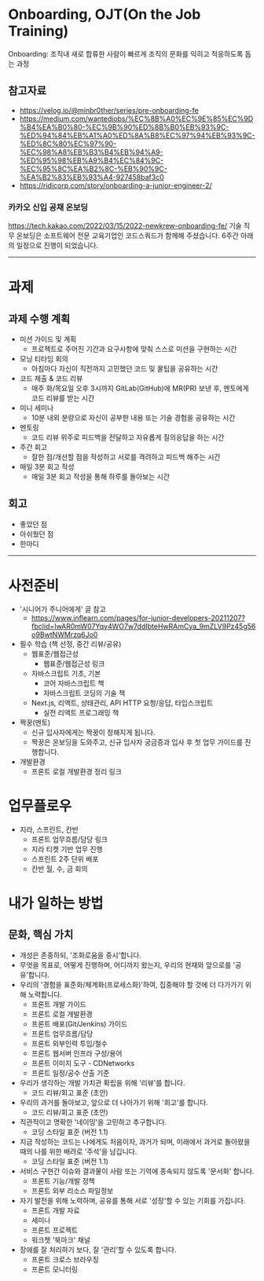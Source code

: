 # Onboarding, OJT(On the Job Training)
Onboarding: 조직내 새로 합류한 사람이 빠르게 조직의 문화를 익히고 적응하도록 돕는 과정     

## 참고자료
- https://velog.io/@minbr0ther/series/pre-onboarding-fe  
- https://medium.com/wantedjobs/%EC%8B%A0%EC%9E%85%EC%9D%B4%EA%B0%80-%EC%9B%90%ED%8B%B0%EB%93%9C-%ED%94%84%EB%A1%A0%ED%8A%B8%EC%97%94%EB%93%9C-%ED%8C%80%EC%97%90-%EC%98%A8%EB%B3%B4%EB%94%A9-%ED%95%98%EB%A9%B4%EC%84%9C-%EC%95%8C%EA%B2%8C-%EB%90%9C-%EA%B2%83%EB%93%A4-927458baf3c0  
- https://ridicorp.com/story/onboarding-a-junior-engineer-2/

### 카카오 신입 공채 온보딩
https://tech.kakao.com/2022/03/15/2022-newkrew-onboarding-fe/
기술 직무 온보딩은 소프트웨어 전문 교육기업인 코드스쿼드가 함께해 주셨습니다.
6주간 아래의 일정으로 진행이 되었습니다.

-----

# 과제
## 과제 수행 계획
- 미션 가이드 및 계획
    - 프로젝트로 주어진 기간과 요구사항에 맞춰 스스로 미션을 구현하는 시간
- 모닝 티타임 회의
    - 아침마다 자신이 직전까지 고민했던 코드 및 꿀팁을 공유하는 시간
- 코드 제출 & 코드 리뷰
    - 매주 화/목요일 오후 3시까지 GitLab(GitHub)에 MR(PR) 보낸 후, 멘토에게 코드 리뷰를 받는 시간
- 미니 세미나
    - 10분 내외 분량으로 자신이 공부한 내용 또는 기술 경험을 공유하는 시간
- 멘토링
    - 코드 리뷰 위주로 피드백을 전달하고 자유롭게 질의응답을 하는 시간
- 주간 회고
    - 잘한 점/개선할 점을 작성하고 서로를 격려하고  피드백 해주는 시간
- 매일 3분 회고 작성
    - 매일 3분 회고 작성을 통해 하루를 돌아보는 시간

## 회고
- 좋았던 점  
- 아쉬웠던 점  
- 한마디  

-----

# 사전준비
- '시니어가 주니어에게' 글 참고
    - https://www.inflearn.com/pages/for-junior-developers-20211207?fbclid=IwAR0mW07Yqy4WO7w7ddIbteHwRAmCya_9mZLV9Pz45g56o9BwtNWMrzq6Jo0
- 필수 학습 (책 선정, 중간 리뷰/공유)
    - 웹표준/웹접근성
        - 웹표준/웹접근성 링크
    - 자바스크립트 기초, 기본
        - 코어 자바스크립트 책
        - 자바스크립트 코딩의 기술 책
    - Next.js, 리액트, 상태관리, API HTTP 요청/응답, 타입스크립트
        - 실전 리액트 프로그래밍 책
- 짝꿍(멘토)
    - 신규 입사자에게는 짝꿍이 정해지게 됩니다.
    - 짝꿍은 온보딩을 도와주고, 신규 입사자 궁금증과 입사 후 첫 업무 가이드를 진행합니다.
- 개발환경
    - 프론트 로컬 개발환경 정리 링크


# 업무플로우
- 지라, 스프린트, 칸반
    - 프론트 업무흐름/담당 링크
    - 지라 티켓 기반 업무 진행
    - 스프린트 2주 단위 배포
    - 칸반 월, 수, 금 회의


# 내가 일하는 방법
## 문화, 핵심 가치
- 개성은 존중하되, '조화로움을 중시'합니다.
- 무엇을 목표로, 어떻게 진행하며, 어디까지 왔는지, 우리의 현재와 앞으로를 '공유'합니다.
- 우리의 '경험을 표준화/체계화(프로세스화)'하여, 집중해야 할 것에 더 다가가기 위해 노력합니다.
    - 프론트 개발 가이드
    - 프론트 로컬 개발환경
    - 프론트 배포(Git/Jenkins) 가이드
    - 프론트 업무흐름/담당
    - 프론트 외부인력 투입/철수
    - 프론트 웹서버 인프라 구성/용어
    - 프론트 이미지 도구 - CDNetworks
    - 프론트 일정/공수 산출 기준
- 우리가 생각하는 개발 가치관 확립을 위해 '리뷰'를 합니다.
    - 코드 리뷰/회고 표준 (초안)
- 우리의 과거를 돌아보고, 앞으로 더 나아가기 위해 '회고'를 합니다.
    - 코드 리뷰/회고 표준 (초안)
- 직관적이고 명확한 '네이밍'을 고민하고 추구합니다.
    - 코딩 스타일 표준 (버전 1.1)
- 지금 작성하는 코드는 나에게도 처음이자, 과거가 되며, 미래에서 과거로 돌아왔을 때의 나를 위한 배려로 '주석'을 남깁니다.
    - 코딩 스타일 표준 (버전 1.1)
- 서비스 구현간 이슈와 결과물이 사람 또는 기억에 종속되지 않도록 '문서화' 합니다.
    - 프론트 기능/개발 정책
    - 프론트 외부 리소스 파일정보
- 자기 발전을 위해 노력하며, 공유를 통해 서로 '성장'할 수 있는 기회를 가집니다.
    - 프론트 개발 자료
    - 세미나
    - 프론트 프로젝트
    - 워크쳇 '북마크' 채널
- 장애를 잘 처리하기 보다, 잘 '관리'할 수 있도록 합니다.
    - 프론트 크로스 브라우징
    - 프론트 모니터링
